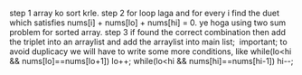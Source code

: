 step 1 array ko sort krle.
step 2 for loop laga and for every i find the duet which satisfies nums[i] + nums[lo] + nums[hi] = 0. ye hoga using two sum problem for sorted array.
step 3 if found the correct combination then add the triplet into an arraylist and add the arraylist into main list;
​
important;
to avoid duplicacy we will have to write some more conditions, like
while(lo<hi && nums[lo]==nums[lo+1]) lo++;
while(lo<hi && nums[hi]==nums[hi-1]) hi--;